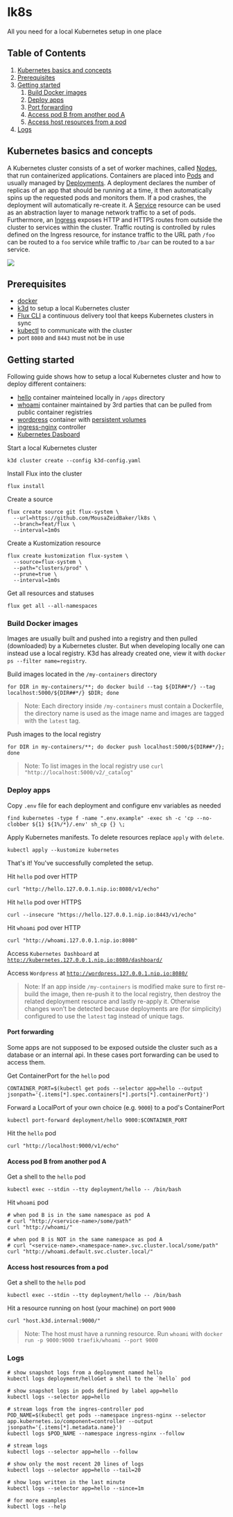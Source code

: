 # lk8s

All you need for a local Kubernetes setup in one place

## Table of Contents

1. [Kubernetes basics and concepts](#kubernetes-basics-and-concepts)
2. [Prerequisites](#prerequisites)
3. [Getting started](#getting-started)
    1. [Build Docker images](#build-docker-images)
    2. [Deploy apps](#deploy-apps)
    4. [Port forwarding](#port-forwarding)
    6. [Access pod B from another pod A](#access-pod-b-from-another-pod-a)
    7. [Access host resources from a pod](#access-host-resources-from-a-pod)
7. [Logs](#logs)

## Kubernetes basics and concepts

A Kubernetes cluster consists of a set of worker machines, called
[Nodes](https://kubernetes.io/docs/concepts/architecture/nodes/), that run
containerized applications. Containers are placed into
[Pods](https://kubernetes.io/docs/concepts/workloads/pods/) and usually managed
by
[Deployments](https://kubernetes.io/docs/concepts/workloads/controllers/deployment/).
A deployment declares the number of replicas of an app that should be running at
a time, it then automatically spins up the requested pods and monitors them. If
a pod crashes, the deployment will automatically re-create it. A
[Service](https://kubernetes.io/docs/concepts/services-networking/service/)
resource can be used as an abstraction layer to manage network traffic to a set
of pods. Furthermore, an
[Ingress](https://kubernetes.io/docs/concepts/services-networking/ingress/)
exposes HTTP and HTTPS routes from outside the cluster to services within the
cluster. Traffic routing is controlled by rules defined on the Ingress resource,
for instance traffic to the URL path `/foo` can be routed to a `foo` service
while traffic to `/bar` can be routed to a `bar` service.

[![](https://mermaid.ink/img/pako:eNqNkl1vwiAUhv8KwRtNWueqWwwuXrkLk2Ux83L1gpZTJVJogO4j6n8fFRptsq8bODk873vgHA44VwwwwVtNqx16epmlEqFccJC2_-r3zSAeoqXcajAmLqmkW2DoIdNzJBRlKKOCyhw0GsZz7qnXFAce9Z-d_3JFmm2ltB2keHOuEdA4nh9vCqWOBvQbz-HWadc-RH2XJ9PRt5KM6laSXEtc_lpi6sy_LBe1saCvbPx5qOo8K8Wa4ivFzoURraqLTQdL_sASj41bzN3pF2zyEwaS-WFQYxZQoEpQLlHBhSA9xlhkrFZ7IL2iKEIcv3Nmd2RSfUS5EkqT3mg0mnVM9lMTLMbJfQ53_3JxZ12X0M3gdJGSXpZlXZvkYuMrXpzaSURte9sgiZphNMs5GjfLpLn6ldb_Td-UTtrfLOwzHOESdEk5c5_80HAptjsoIcXEhQwKWgub4lSeHFpXjFp4ZNwqjUlBhYEI09qq9afMMbG6hhZacOp-Vhmo0xedox4L)](https://mermaid.live/edit#pako:eNqNkl1vwiAUhv8KwRtNWueqWwwuXrkLk2Ux83L1gpZTJVJogO4j6n8fFRptsq8bODk873vgHA44VwwwwVtNqx16epmlEqFccJC2_-r3zSAeoqXcajAmLqmkW2DoIdNzJBRlKKOCyhw0GsZz7qnXFAce9Z-d_3JFmm2ltB2keHOuEdA4nh9vCqWOBvQbz-HWadc-RH2XJ9PRt5KM6laSXEtc_lpi6sy_LBe1saCvbPx5qOo8K8Wa4ivFzoURraqLTQdL_sASj41bzN3pF2zyEwaS-WFQYxZQoEpQLlHBhSA9xlhkrFZ7IL2iKEIcv3Nmd2RSfUS5EkqT3mg0mnVM9lMTLMbJfQ53_3JxZ12X0M3gdJGSXpZlXZvkYuMrXpzaSURte9sgiZphNMs5GjfLpLn6ldb_Td-UTtrfLOwzHOESdEk5c5_80HAptjsoIcXEhQwKWgub4lSeHFpXjFp4ZNwqjUlBhYEI09qq9afMMbG6hhZacOp-Vhmo0xedox4L)

## Prerequisites

- [docker](https://docs.docker.com/get-docker/)
- [k3d](https://k3d.io/) to setup a local Kubernetes cluster
- [Flux CLI](https://fluxcd.io/flux/cmd/) a continuous delivery tool that keeps Kubernetes clusters in sync
- [kubectl](https://kubernetes.io/docs/tasks/tools/#kubectl) to communicate with
  the cluster
- port `8080` and `8443` must not be in use

## Getting started

Following guide shows how to setup a local Kubernetes cluster and how to deploy
different containers:

- [hello](./apps/hello/) container mainteined locally in `/apps` directory
- [whoami](https://hub.docker.com/r/traefik/whoami) container maintained by 3rd
parties that can be pulled from public container registries
- [wordpress](https://hub.docker.com/r/bitnami/wordpress/) container with
  [persistent
  volumes](https://kubernetes.io/docs/concepts/storage/persistent-volumes/)
- [ingress-nginx](https://kubernetes.github.io/ingress-nginx/) controller
- [Kubernetes
Dasboard](https://kubernetes.io/docs/tasks/access-application-cluster/web-ui-dashboard/)

Start a local Kubernetes cluster 
```shell
k3d cluster create --config k3d-config.yaml
```

Install Flux into the cluster
```shell
flux install
```

Create a source
```shell
flux create source git flux-system \
  --url=https://github.com/MousaZeidBaker/lk8s \
  --branch=feat/flux \
  --interval=1m0s
```

Create a Kustomization resource
```shell
flux create kustomization flux-system \
  --source=flux-system \
  --path="clusters/prod" \
  --prune=true \
  --interval=1m0s
```

Get all resources and statuses
```shell
flux get all --all-namespaces
```

### Build Docker images

Images are usually built and pushed into a registry and then pulled (downloaded)
by a Kubernetes cluster. But when developing locally one can instead use a local
registry. K3d has already created one, view it with `docker ps --filter
name=registry`.

Build images located in the `/my-containers` directory
```shell
for DIR in my-containers/**; do docker build --tag ${DIR##*/} --tag localhost:5000/${DIR##*/} $DIR; done
```

> Note: Each directory inside `/my-containers` must contain a Dockerfile, the
> directory name is used as the image name and images are tagged with the
> `latest` tag.

Push images to the local registry
```shell
for DIR in my-containers/**; do docker push localhost:5000/${DIR##*/}; done
```

> Note: To list images in the local registry use `curl
> "http://localhost:5000/v2/_catalog"`

### Deploy apps

Copy `.env` file for each deployment and configure env variables as needed
```shell
find kubernetes -type f -name ".env.example" -exec sh -c 'cp --no-clobber ${1} ${1%/*}/.env' sh_cp {} \;
```

Apply Kubernetes manifests. To delete resources replace `apply` with `delete`.
```shell
kubectl apply --kustomize kubernetes
```

That's it! You've successfully completed the setup.

Hit `hello` pod over HTTP
```shell
curl "http://hello.127.0.0.1.nip.io:8080/v1/echo"
```

Hit `hello` pod over HTTPS
```shell
curl --insecure "https://hello.127.0.0.1.nip.io:8443/v1/echo"
```

Hit `whoami` pod over HTTP
```shell
curl "http://whoami.127.0.0.1.nip.io:8080"
```

Access `Kubernetes Dashboard` at
[`http://kubernetes.127.0.0.1.nip.io:8080/dashboard/`](http://kubernetes.127.0.0.1.nip.io:8080/dashboard/)

Access `Wordpress` at [`http://wordpress.127.0.0.1.nip.io:8080/`](http://wordpress.127.0.0.1.nip.io:8080/)

> Note: If an app inside `/my-containers` is modified make sure to first
> re-build the image, then re-push it to the local registry, then destroy the
> related deployment resource and lastly re-apply it. Otherwise changes won't be
> detected because deployments are (for simplicity) configured to use the
> `latest` tag instead of unique tags.

#### Port forwarding

Some apps are not supposed to be exposed outside the cluster such as a database
or an internal api. In these cases port forwarding can be used to access them.

Get ContainerPort for the `hello` pod
```shell
CONTAINER_PORT=$(kubectl get pods --selector app=hello --output jsonpath='{.items[*].spec.containers[*].ports[*].containerPort}')
```

Forward a LocalPort of your own choice (e.g. `9000`) to a pod's ContainerPort
```shell
kubectl port-forward deployment/hello 9000:$CONTAINER_PORT
```

Hit the `hello` pod
```shell
curl "http://localhost:9000/v1/echo"
```

#### Access pod B from another pod A

Get a shell to the `hello` pod
```shell
kubectl exec --stdin --tty deployment/hello -- /bin/bash
```

Hit `whoami` pod
```shell
# when pod B is in the same namespace as pod A
# curl "http://<service-name>/some/path"
curl "http://whoami/"

# when pod B is NOT in the same namespace as pod A
# curl "<service-name>.<namespace-name>.svc.cluster.local/some/path"
curl "http://whoami.default.svc.cluster.local/"
```

#### Access host resources from a pod

Get a shell to the `hello` pod
```shell
kubectl exec --stdin --tty deployment/hello -- /bin/bash
```

Hit a resource running on host (your machine) on port `9000`
```shell
curl "host.k3d.internal:9000/"
```

> Note: The host must have a running resource. Run `whoami` with `docker run -p
> 9000:9000 traefik/whoami --port 9000`

### Logs

```shell
# show snapshot logs from a deployment named hello
kubectl logs deployment/helloGet a shell to the `hello` pod

# show snapshot logs in pods defined by label app=hello
kubectl logs --selector app=hello

# stream logs from the ingres-controller pod
POD_NAME=$(kubectl get pods --namespace ingress-nginx --selector app.kubernetes.io/component=controller --output jsonpath='{.items[*].metadata.name}')
kubectl logs $POD_NAME --namespace ingress-nginx --follow

# stream logs
kubectl logs --selector app=hello --follow

# show only the most recent 20 lines of logs
kubectl logs --selector app=hello --tail=20

# show logs written in the last minute
kubectl logs --selector app=hello --since=1m

# for more examples
kubectl logs --help
```
